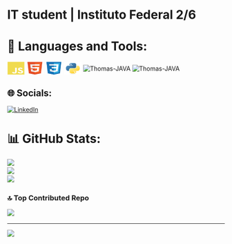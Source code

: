 # IT student | Instituto Federal 2/6



  
<div style="display: inline_block">

  # 🧰 Languages and Tools:
 
   <img align="center" alt="Thomas-Js" height="30" width="40" src="https://raw.githubusercontent.com/devicons/devicon/master/icons/javascript/javascript-plain.svg">
   <img align="center" alt="Thomas-HTML" height="30" width="40" src="https://raw.githubusercontent.com/devicons/devicon/master/icons/html5/html5-original.svg">
   <img align="center" alt="Thomas-CSS" height="30" width="40" src="https://raw.githubusercontent.com/devicons/devicon/master/icons/css3/css3-original.svg">
   <img align="center" alt="Thomas-CSS" height="30" width="40" src="https://raw.githubusercontent.com/devicons/devicon/master/icons/python/python-original.svg">
   <img align="center" alt="Thomas-JAVA" height="30" width="40" src="https://camo.githubusercontent.com/0d4b500c99671bf83bcb747e4f25f3da28765f2bbb4cdd9733c09f9a46381aaa/68747470733a2f2f63646e2e6a7364656c6976722e6e65742f67682f64657669636f6e732f64657669636f6e2f69636f6e732f6a6176612f6a6176612d6f726967696e616c2e737667">
   <img align="center" alt="Thomas-JAVA" height="30" width="40"  src="https://camo.githubusercontent.com/15166a15835f145259844be455ab5945594a70c48a3090aa83d193bd5e3e9bc5/68747470733a2f2f63646e2e6a7364656c6976722e6e65742f67682f64657669636f6e732f64657669636f6e2f69636f6e732f6769742f6769742d6f726967696e616c2e737667">
</div>


## 🌐 Socials:
[![LinkedIn](https://img.shields.io/badge/LinkedIn-%230077B5.svg?logo=linkedin&logoColor=white)](https://linkedin.com/in/https://www.linkedin.com/in/thomas-paimm/) 


# 📊 GitHub Stats:
![](https://github-readme-stats.vercel.app/api?username=ThomasPaim&theme=dark&hide_border=false&include_all_commits=true&count_private=false)<br/>
![](https://nirzak-streak-stats.vercel.app/?user=ThomasPaim&theme=dark&hide_border=false)<br/>
![](https://github-readme-stats.vercel.app/api/top-langs/?username=ThomasPaim&theme=dark&hide_border=false&include_all_commits=true&count_private=false&layout=compact)

### 🔝 Top Contributed Repo
![](https://github-contributor-stats.vercel.app/api?username=ThomasPaim&limit=5&theme=dark&combine_all_yearly_contributions=true)

---
[![](https://visitcount.itsvg.in/api?id=ThomasPaim&icon=0&color=0)](https://visitcount.itsvg.in)

<!-- Proudly created with GPRM ( https://gprm.itsvg.in ) -->
